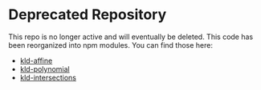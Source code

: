 # Deprecated Repository

This repo is no longer active and will eventually be deleted. This code has been reorganized into npm modules. You can find those here:

* [kld-affine](https://github.com/thelonious/kld-affine)
* [kld-polynomial](https://github.com/thelonious/kld-polynomial)
* [kld-intersections](https://github.com/thelonious/kld-intersections)
